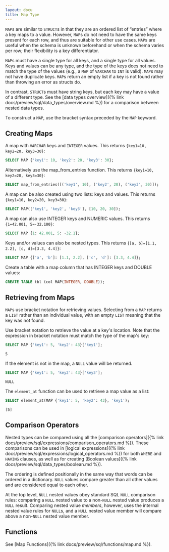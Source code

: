 ```yaml
---
layout: docu
title: Map Type
---
```


`MAP`s are similar to `STRUCT`s in that they are an ordered list of “entries” where a key maps to a value. However, `MAP`s do not need to have the same keys present for each row, and thus are suitable for other use cases. `MAP`s are useful when the schema is unknown beforehand or when the schema varies per row; their flexibility is a key differentiator.

`MAP`s must have a single type for all keys, and a single type for all values. Keys and values can be any type, and the type of the keys does not need to match the type of the values (e.g., a `MAP` of `VARCHAR` to `INT` is valid). `MAP`s may not have duplicate keys. `MAP`s return an empty list if a key is not found rather than throwing an error as structs do.

In contrast, `STRUCT`s must have string keys, but each key may have a value of a different type. See the [data types overview]({% link docs/preview/sql/data_types/overview.md %}) for a comparison between nested data types.

To construct a `MAP`, use the bracket syntax preceded by the `MAP` keyword.

## Creating Maps

A map with `VARCHAR` keys and `INTEGER` values. This returns `{key1=10, key2=20, key3=30}`:

```sql
SELECT MAP {'key1': 10, 'key2': 20, 'key3': 30};
```

Alternatively use the map_from_entries function. This returns `{key1=10, key2=20, key3=30}`:

```sql
SELECT map_from_entries([('key1', 10), ('key2', 20), ('key3', 30)]);
```

A map can be also created using two lists: keys and values. This returns `{key1=10, key2=20, key3=30}`:

```sql
SELECT MAP(['key1', 'key2', 'key3'], [10, 20, 30]);
```

A map can also use INTEGER keys and NUMERIC values. This returns `{1=42.001, 5=-32.100}`:

```sql
SELECT MAP {1: 42.001, 5: -32.1};
```

Keys and/or values can also be nested types. This returns `{[a, b]=[1.1, 2.2], [c, d]=[3.3, 4.4]}`:

```sql
SELECT MAP {['a', 'b']: [1.1, 2.2], ['c', 'd']: [3.3, 4.4]};
```

Create a table with a map column that has INTEGER keys and DOUBLE values:

```sql
CREATE TABLE tbl (col MAP(INTEGER, DOUBLE));
```

## Retrieving from Maps

`MAP`s use bracket notation for retrieving values. Selecting from a `MAP` returns a `LIST` rather than an individual value, with an empty `LIST` meaning that the key was not found.

Use bracket notation to retrieve the value at a key's location. Note that the expression in bracket notation must match the type of the map's key:

```sql
SELECT MAP {'key1': 5, 'key2': 43}['key1'];
```

```text
5
```

If the element is not in the map, a `NULL` value will be returned.

```sql
SELECT MAP {'key1': 5, 'key2': 43}['key3'];
```

```text
NULL
```

The `element_at` function can be used to retrieve a map value as a list:

```sql
SELECT element_at(MAP {'key1': 5, 'key2': 43}, 'key1');
```

```text
[5]
```

## Comparison Operators

Nested types can be compared using all the [comparison operators]({% link docs/preview/sql/expressions/comparison_operators.md %}).
These comparisons can be used in [logical expressions]({% link docs/preview/sql/expressions/logical_operators.md %})
for both `WHERE` and `HAVING` clauses, as well as for creating [Boolean values]({% link docs/preview/sql/data_types/boolean.md %}).

The ordering is defined positionally in the same way that words can be ordered in a dictionary.
`NULL` values compare greater than all other values and are considered equal to each other.

At the top level, `NULL` nested values obey standard SQL `NULL` comparison rules:
comparing a `NULL` nested value to a non-`NULL` nested value produces a `NULL` result.
Comparing nested value _members_, however, uses the internal nested value rules for `NULL`s,
and a `NULL` nested value member will compare above a non-`NULL` nested value member.

## Functions

See [Map Functions]({% link docs/preview/sql/functions/map.md %}).
